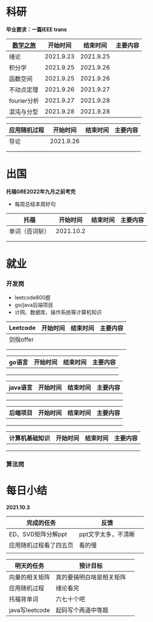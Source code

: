 # 科研

**毕业要求：一篇IEEE trans**

| [数学之旅](https://open.163.com/newview/movie/free?pid=M8PTB0GHI&mid=M8RJ8VMK8) | 开始时间  | 结束时间  | 主要内容 |
| ------------------------------------------------------------ | --------- | --------- | -------- |
| 绪论                                                         | 2021.9.23 | 2021.9.25 |          |
| 积分学                                                       | 2021.9.25 | 2021.9.26 |          |
| 函数空间                                                     | 2021.9.25 | 2021.9.26 |          |
| 不动点定理                                                   | 2021.9.26 | 2021.9.27 |          |
| fourier分析                                                  | 2021.9.27 | 2021.9.28 |          |
| 混沌与分型                                                   | 2021.9.28 | 2021.9.28 |          |



| 应用随机过程 | 开始时间  | 结束时间 | 主要内容 |
| ------------ | --------- | -------- | -------- |
| 导论         | 2021.9.26 |          |          |
|              |           |          |          |
|              |           |          |          |

# 出国

**托福GRE2022年九月之前考完**

* 每周总结本周好句

| 托福           | 开始时间  | 结束时间 | 主要内容 |
| -------------- | --------- | -------- | -------- |
| 单词（百词斩） | 2021.10.2 |          |          |
|                |           |          |          |
|                |           |          |          |



# 就业

### 开发岗

* leetcode800题
* go/java后端项目
* 计网、数据库、操作系统等计算机知识

| Leetcode  | 开始时间 | 结束时间 | 主要内容 |
| --------- | -------- | -------- | -------- |
| 剑指offer |          |          |          |
|           |          |          |          |
|           |          |          |          |

| go语言 | 开始时间 | 结束时间 | 主要内容 |
| ------ | -------- | -------- | -------- |
|        |          |          |          |
|        |          |          |          |
|        |          |          |          |

| java语言 | 开始时间 | 结束时间 | 主要内容 |
| -------- | -------- | -------- | -------- |
|          |          |          |          |
|          |          |          |          |
|          |          |          |          |

| 后端项目 | 开始时间 | 结束时间 | 主要内容 |
| -------- | -------- | -------- | -------- |
|          |          |          |          |
|          |          |          |          |
|          |          |          |          |

| 计算机基础知识 | 开始时间 | 结束时间 | 主要内容 |
| -------------- | -------- | -------- | -------- |
|                |          |          |          |
|                |          |          |          |
|                |          |          |          |



### 算法岗

# 每日小结

**2021.10.3**

| 完成的任务             | 反馈                |      |
| ---------------------- | ------------------- | ---- |
| ED、SVD矩阵分解ppt     | ppt文字太多，不清晰 |      |
| 应用随机过程看了四五页 | 看的慢              |      |
|                        |                     |      |

| 明天的任务     | 预计目标                 |      |
| -------------- | ------------------------ | ---- |
| 向量的相关矩阵 | 真的要搞明白啥是相关矩阵 |      |
| 应用随机过程   | 绪论看完                 |      |
| 托福背单词     | 六七十个吧               |      |
| java写leetcode | 起码写个两道中等题       |      |

